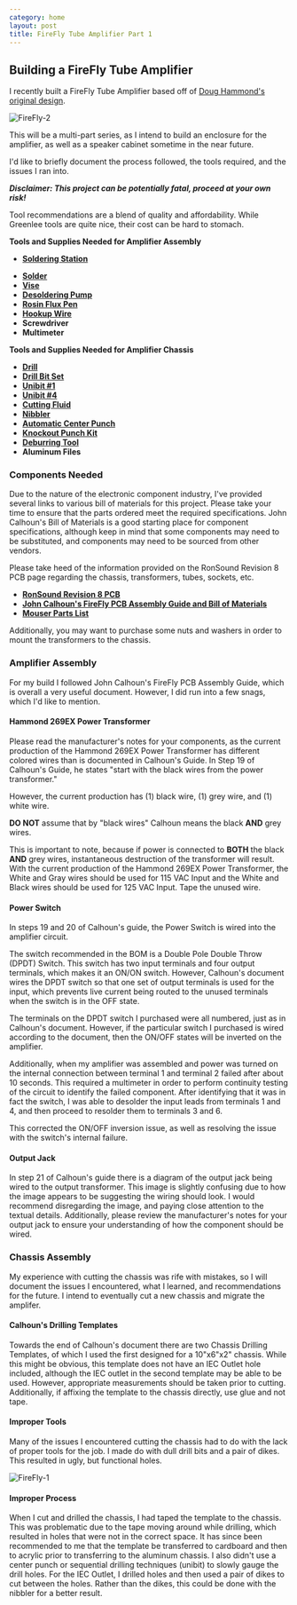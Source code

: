```yaml
---
category: home
layout: post
title: FireFly Tube Amplifier Part 1
---
```

## Building a FireFly Tube Amplifier

I recently built a FireFly Tube Amplifier based off of [Doug Hammond's original design](http://ax84.com/index.php/oldprojects.html?project_id=firefly).

![FireFly-2]({{taylorjhawkins.com}}/assets/img/firefly-2.jpg)

This will be a multi-part series, as I intend to build an enclosure for the amplifier, as well as a speaker cabinet sometime in the near future. 

I'd like to briefly document the process followed, the tools required, and the issues I ran into. 

**_Disclaimer: This project can be potentially fatal, proceed at your own risk!_** 

Tool recommendations are a blend of quality and affordability. While Greenlee tools are quite nice, their cost can be hard to stomach.

**Tools and Supplies Needed for Amplifier Assembly**
- **[Soldering Station](https://www.amazon.com/Weller-WES51-Analog-Soldering-Station/dp/B000BRC2XU/ref=sr_1_1?ie=UTF8&qid=1501897991&sr=8-1&keywords=wes+51)**
* **[Solder](https://www.amazon.com/gp/product/B0149K4JTY/ref=oh_aui_detailpage_o02_s00?ie=UTF8&psc=1)**
* **[Vise](https://www.amazon.com/gp/product/B000B61D22/ref=oh_aui_detailpage_o04_s00?ie=UTF8&psc=1)**
* **[Desoldering Pump](https://www.amazon.com/gp/product/B00L2HRW92/ref=oh_aui_detailpage_o05_s00?ie=UTF8&psc=1)**
* **[Rosin Flux Pen](https://www.amazon.com/gp/product/B008OC3VMU/ref=oh_aui_detailpage_o03_s00?ie=UTF8&psc=1)**
* **[Hookup Wire](https://www.amazon.com/gp/product/B01180QKJ0/ref=oh_aui_detailpage_o08_s00?ie=UTF8&psc=1)**
* **Screwdriver**
* **Multimeter**

**Tools and Supplies Needed for Amplifier Chassis**
* **[Drill](https://www.amazon.com/Milwaukee-2606-22CT-M18-Drill-Driver/dp/B00GLEWR96)**
* **[Drill Bit Set](https://www.amazon.com/dp/B004GIO0F8?tag=mcaveman-20)**
* **[Unibit \#1](https://www.amazon.com/Irwin-Tools-Unibit-Step-Drill-10231/dp/B00004THYX/ref=pd_sim_469_1?_encoding=UTF8&psc=1&refRID=NXY6AMAEYY2HTC4JVQ1X)**
* **[Unibit \#4](https://www.amazon.com/Irwin-Industrial-Tools-10234CB-Unibit/dp/B00126J1PG/ref=sr_1_1?ie=UTF8&qid=1501898470&sr=8-1&keywords=Irwin+10234CB)**
* **[Cutting Fluid](https://www.amazon.com/Forney-20857-Magic-Industrial-Cutting/dp/B003X3ZKXI/ref=pd_bxgy_469_2?_encoding=UTF8&psc=1&refRID=WGCA7P8PYG9MGM152KFX)**
* **[Nibbler](https://www.amazon.com/ProsKit-900-215-Nibbler/dp/B000BN60XW/ref=sr_1_2?s=hi&ie=UTF8&qid=1501901209&sr=1-2&keywords=Nibbling+Tool)**
* **[Automatic Center Punch](https://www.amazon.com/TEKTON-6580-Automatic-Center-Punch/dp/B0037UUO60/ref=sr_1_9?s=hi&ie=UTF8&qid=1501901209&sr=1-9&keywords=Nibbling+Tool)**
* **[Knockout Punch Kit](https://www.harborfreight.com/knockout-punch-kit-10-pc-60575.html)**
* **[Deburring Tool](https://www.amazon.com/gp/product/B00004T828/ref=oh_aui_detailpage_o06_s00?ie=UTF8&psc=1)**
* **Aluminum Files**

### Components Needed
Due to the nature of the electronic component industry, I've provided several links to various bill of materials for this project. Please take your time to ensure that the parts ordered meet the required specifications. John Calhoun's Bill of Materials is a good starting place for component specifications, although keep in mind that some components may need to be substituted, and components may need to be sourced from other vendors.

Please take heed of the information provided on the RonSound Revision 8 PCB page regarding the chassis, transformers, tubes, sockets, etc.

* **[RonSound Revision 8 PCB](http://ronsound.com/index.php?main_page=product_info&cPath=129&products_id=882)**
* **[John Calhoun's FireFly PCB Assembly Guide and Bill of Materials](http://vintageusaguitars.com/misc/Firefly%20PCB%20Guide%208.pdf)**
* **[Mouser Parts List](https://www.mouser.com/ProjectManager/ProjectDetail.aspx?AccessID=41C1F88452)**

Additionally, you may want to purchase some nuts and washers in order to mount the transformers to the chassis. 

### Amplifier Assembly
For my build I followed John Calhoun's FireFly PCB Assembly Guide, which is overall a very useful document. However, I did run into a few snags, which I'd like to mention.

#### Hammond 269EX Power Transformer

Please read the manufacturer's notes for your components, as the current production of the Hammond 269EX Power Transformer has different colored wires than is documented in Calhoun's Guide. In Step 19 of Calhoun's Guide, he states "start with the black wires from the power transformer." 

However, the current production has (1) black wire, (1) grey wire, and (1) white wire. 

**DO NOT** assume that by "black wires" Calhoun means the black **AND** grey wires.

This is important to note, because if power is connected to **BOTH** the black **AND** grey wires, instantaneous destruction of the transformer will result. With the current production of the Hammond 269EX Power Transformer, the White and Gray wires should be used for 115 VAC Input and the White and Black wires should be used for 125 VAC Input. Tape the unused wire. 

#### Power Switch 

In steps 19 and 20 of Calhoun's guide, the Power Switch is wired into the amplifier circuit. 

The switch recommended in the BOM is a Double Pole Double Throw (DPDT) Switch. This switch has two input terminals and four output terminals, which makes it an ON/ON switch. However, Calhoun's document wires the DPDT switch so that one set of output terminals is used for the input, which prevents live current being routed to the unused terminals when the switch is in the OFF state. 

The terminals on the DPDT switch I purchased were all numbered, just as in Calhoun's document. However, if the particular switch I purchased is wired according to the document, then the ON/OFF states will be inverted on the amplifier.

Additionally, when my amplifier was assembled and power was turned on the internal connection between terminal 1 and terminal 2 failed after about 10 seconds. This required a multimeter in order to perform continuity testing of the circuit to identify the failed component. After identifying that it was in fact the switch, I was able to desolder the input leads from terminals 1 and 4, and then proceed to resolder them to terminals 3 and 6. 

This corrected the ON/OFF inversion issue, as well as resolving the issue with the switch's internal failure.

#### Output Jack

In step 21 of Calhoun's guide there is a diagram of the output jack being wired to the output transformer. This image is slightly confusing due to how the image appears to be suggesting the wiring should look. I would recommend disregarding the image, and paying close attention to the textual details. Additionally, please review the manufacturer's notes for your output jack to ensure your understanding of how the component should be wired. 

### Chassis Assembly

My experience with cutting the chassis was rife with mistakes, so I will document the issues I encountered, what I learned, and recommendations for the future. I intend to eventually cut a new chassis and migrate the amplifer.

#### Calhoun's Drilling Templates

Towards the end of Calhoun's document there are two Chassis Drilling Templates, of which I used the first designed for a 10"x6"x2" chassis. While this might be obvious, this template does not have an IEC Outlet hole included, although the IEC outlet in the second template may be able to be used. However, appropriate measurements should be taken prior to cutting. Additionally, if affixing the template to the chassis directly, use glue and not tape. 

#### Improper Tools

Many of the issues I encountered cutting the chassis had to do with the lack of proper tools for the job. I made do with dull drill bits and a pair of dikes. This resulted in ugly, but functional holes. 

![FireFly-1]({{taylorjhawkins.com}}/assets/img/firefly-1.jpg)

#### Improper Process

When I cut and drilled the chassis, I had taped the template to the chassis. This was problematic due to the tape moving around while drilling, which resulted in holes that were not in the correct space. It has since been recommended to me that the template be transferred to cardboard and then to acrylic prior to transferring to the aluminum chassis. I also didn't use a center punch or sequential drilling techniques (unibit) to slowly gauge the drill holes. For the IEC Outlet, I drilled holes and then used a pair of dikes to cut between the holes. Rather than the dikes, this could be done with the nibbler for a better result.
